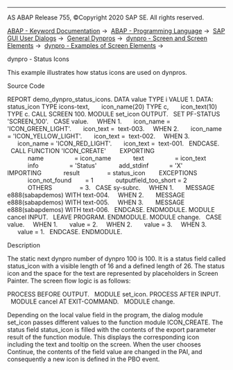   

* * *

AS ABAP Release 755, ©Copyright 2020 SAP SE. All rights reserved.

[ABAP - Keyword Documentation](https://help.sap.com/doc/abapdocu_755_index_htm/7.55/en-US/abenabap.htm) →  [ABAP - Programming Language](https://help.sap.com/doc/abapdocu_755_index_htm/7.55/en-US/abenabap_reference.htm) →  [SAP GUI User Dialogs](https://help.sap.com/doc/abapdocu_755_index_htm/7.55/en-US/abenabap_screens.htm) →  [General Dynpros](https://help.sap.com/doc/abapdocu_755_index_htm/7.55/en-US/abenabap_dynpros.htm) →  [dynpro - Screen and Screen Elements](https://help.sap.com/doc/abapdocu_755_index_htm/7.55/en-US/abenabap_dynpros_screen.htm) →  [dynpro - Examples of Screen Elements](https://help.sap.com/doc/abapdocu_755_index_htm/7.55/en-US/abenscreen_elements_abexas.htm) → 

dynpro - Status Icons

This example illustrates how status icons are used on dynpros.

Source Code

REPORT demo\_dynpro\_status\_icons.
DATA value TYPE i VALUE 1.
DATA: status\_icon TYPE icons-text,
      icon\_name(20) TYPE c,
      icon\_text(10) TYPE c.
CALL SCREEN 100.
MODULE set\_icon OUTPUT.
  SET PF-STATUS 'SCREEN\_100'.
  CASE value.
    WHEN 1.
      icon\_name = 'ICON\_GREEN\_LIGHT'.
      icon\_text =  text-003.
    WHEN 2.
      icon\_name = 'ICON\_YELLOW\_LIGHT'.
      icon\_text =  text-002.
    WHEN 3.
      icon\_name = 'ICON\_RED\_LIGHT'.
      icon\_text =  text-001.
  ENDCASE.
  CALL FUNCTION 'ICON\_CREATE'
       EXPORTING
            name                  = icon\_name
            text                  = icon\_text
            info                  = 'Status'
            add\_stdinf            = 'X'
       IMPORTING
            result                = status\_icon
       EXCEPTIONS
            icon\_not\_found        = 1
            outputfield\_too\_short = 2
            OTHERS                = 3.
  CASE sy-subrc.
    WHEN 1.
      MESSAGE e888(sabapdemos) WITH text-004.
    WHEN 2.
      MESSAGE e888(sabapdemos) WITH text-005.
    WHEN 3.
      MESSAGE e888(sabapdemos) WITH text-006.
  ENDCASE.
ENDMODULE.
MODULE cancel INPUT.
  LEAVE PROGRAM.
ENDMODULE.
MODULE change.
  CASE value.
    WHEN 1.
      value = 2.
    WHEN 2.
      value = 3.
    WHEN 3.
      value = 1.
  ENDCASE.
ENDMODULE.

Description

The static next dynpro number of dynpro 100 is 100. It is a status field called status\_icon with a visible length of 16 and a defined length of 26. The status icon and the space for the text are represented by placeholders in Screen Painter. The screen flow logic is as follows:

PROCESS BEFORE OUTPUT.
  MODULE set\_icon.
PROCESS AFTER INPUT.
  MODULE cancel AT EXIT-COMMAND.
  MODULE change.

Depending on the local value field in the program, the dialog module set\_icon passes different values to the function module ICON\_CREATE. The status field status\_icon is filled with the contents of the export parameter result of the function module. This displays the corresponding icon including the text and tooltip on the screen. When the user chooses Continue, the contents of the field value are changed in the PAI, and consequently a new icon is defined in the PBO event.